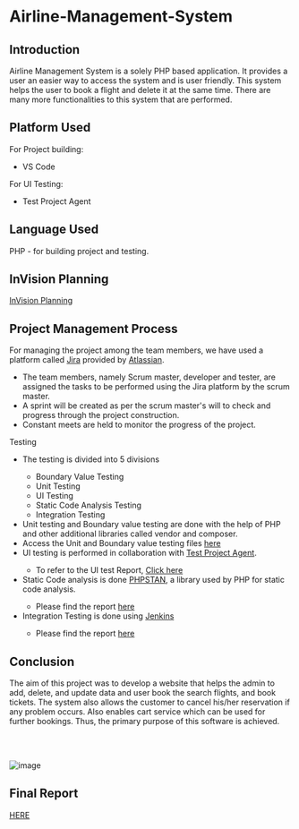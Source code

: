 # Airline-Management-System

## Introduction
Airline Management System is a solely PHP based application. It provides a user an easier way to access the system and is user friendly. This system helps the user to book a flight and delete it at the same time. There are many more functionalities to this system that are performed.

## Platform Used
For Project building: <br />
<ul>
  <li>VS Code</li>
</ul>

For UI Testing: <br />
<ul>
  <li>Test Project Agent</li>
</ul>

## Language Used
PHP - for building project and testing.

## InVision Planning
<a href = "https://drhuthvik779627.invisionapp.com/freehand/Airline-Management-uiLgXOVxb"> InVision Planning </a>

## Project Management Process
For managing the project among the team members, we have used a platform called <a href = "https://www.atlassian.com/software/jira?&aceid=&adposition=&adgroup=93058444980&campaign=9124878606&creative=542638212437&device=c&keyword=jira&matchtype=e&network=g&placement=&ds_kids=p51242181056&ds_e=GOOGLE&ds_eid=700000001558501&ds_e1=GOOGLE&gclid=Cj0KCQjwqPGUBhDwARIsANNwjV54FMpErLH5Jgo314rOQHW3n7dkuAjC-4X7R0S0tH79P90Hed7T3XUaAnRnEALw_wcB&gclsrc=aw.ds">Jira</a> provided by <a href = "https://www.atlassian.com/?&aceid=&adposition=&adgroup=99178947294&campaign=9869842034&creative=431933448859&device=c&keyword=atlassian&matchtype=e&network=g&placement=&ds_kids=p53277688150&ds_e=GOOGLE&ds_eid=700000001530700&ds_e1=GOOGLE&utm_medium=paid-search&gclid=Cj0KCQjwqPGUBhDwARIsANNwjV5v1LvwFPL3o2tqqYYQymzSiB6NgDGYZcL7fitbVKnip-NruS7waV4aAm18EALw_wcB&gclsrc=aw.ds">Atlassian</a>.
<ul>
  <li>The team members, namely Scrum master, developer and tester, are assigned the tasks to be performed using the Jira platform by the scrum master.</li>
  <li>A sprint will be created as per the scrum master's will to check and progress through the project construction.</li>
  <li>Constant meets are held to monitor the progress of the project.</li>
</ul>
Testing
<ul>
  <li>The testing is divided into 5 divisions</li>
    <ul>
      <li>Boundary Value Testing</li>
      <li>Unit Testing</li>
      <li>UI Testing</li>
      <li>Static Code Analysis Testing</li>
      <li>Integration Testing</li>
    </ul>  
  <li>Unit testing and Boundary value testing are done with the help of PHP and other additional libraries called vendor and composer.</li>
  <li>Access the Unit and Boundary value testing files <a href = "https://github.com/Rhuthvik-D/Airline-Management-System/blob/main/Testing/tests/unit/UserTest.php">here</a></li>
  <li>UI testing is performed in collaboration with <a href = "https://testproject.io/">Test Project Agent</a>.</li>
    <ul>
      <li>To refer to the UI test Report, <a href = "https://github.com/Rhuthvik-D/Airline-Management-System/blob/main/UI%20Testing%20Report.pdf">Click here</a></li>
    </ul>
  <li>Static Code analysis is done <a href = "https://github.com/phpstan/phpstan">PHPSTAN</a>, a library used by PHP for static code analysis.</li>
    <ul>
      <li>Please find the report <a href = "https://github.com/Rhuthvik-D/Airline-Management-System/blob/main/static%20code.png">here</a>
    </ul>
  <li>Integration Testing is done using <a href = "https://www.jenkins.io/">Jenkins</a></li>
  <ul>
      <li>Please find the report <a href = "https://github.com/Rhuthvik-D/Airline-Management-System/blob/main/integration%20testing.png">here</a>
    </ul>
</ul>  



## Conclusion
The aim of this project was to develop a website that helps the admin to add, delete, and update data and user book the search flights, and book tickets. The system also allows the customer to cancel his/her reservation if any problem occurs. Also enables cart service which can be used for further bookings. Thus, the primary purpose of this software is achieved.

<br>
<br>

![image](https://user-images.githubusercontent.com/85996346/172060401-2d7f8e6b-d26b-469f-8398-d5655a3147fe.png)


## Final Report
<a href = "https://github.com/Rhuthvik-D/Airline-Management-System/blob/main/REPORT.docx">HERE</a>


